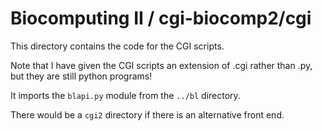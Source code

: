 Biocomputing II / cgi-biocomp2/cgi
==================================

This directory contains the code for the CGI scripts.

Note that I have given the CGI scripts an extension of .cgi rather than
.py, but they are still python programs!

It imports the `blapi.py` module from the `../bl` directory.

There would be a `cgi2` directory if there is an alternative front end.

